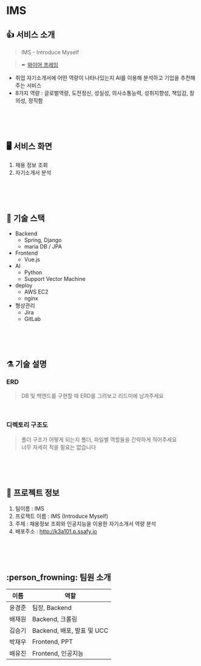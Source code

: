 # IMS

## 👍 서비스 소개

> IMS - Introduce Myself

> ✒ [와이어 프레임](https://www.figma.com/file/zoQts93Kz3p3g0QqfsKBF2/A101-%EC%99%80%EC%9D%B4%EC%96%B4%ED%94%84%EB%A0%88%EC%9E%84?node-id=0%3A1)

- 취업 자기소개서에 어떤 역량이 나타나있는지 AI를 이용해 분석하고 기업을 추천해주는 서비스
- 8가지 역량 : 글로벌역량, 도전정신, 성실성, 의사소통능력, 성취지향성, 책임감, 창의성, 정직함


<br>
<br>
<br>

## 🖥 서비스 화면

1. 채용 정보 조회
2. 자기소개서 분석



<br>
<br>
<br>


## 🔣 기술 스택

- Backend
    -  Spring, Django
    -  maria DB / JPA
- Frontend
    - Vue.js
- AI
    - Python
    - Support Vector Machine
- deploy
    - AWS EC2
    - nginx
- 형상관리
    - Jira
    - GitLab


<br>
<br>
<br>


## ⚗ 기술 설명

### ERD
> DB 및 백엔드를 구현할 때 ERD를 그려보고 리드미에 남겨주세요


<br>


### 디렉토리 구조도
> 폴더 구조가 어떻게 되는지 폴더, 파일별 역할들을 간략하게 적어주세요  
> 너무 자세히 적을 필요는 없습니다


<br>
<br>
<br>


## 📃 프로젝트 정보

1. 팀이름 : IMS
2. 프로젝트 이름 : IMS (Introduce Myself)
3. 주제 : 채용정보 조회와 인공지능을 이용한 자기소개서 역량 분석
4. 배포주소 : http://k3a101.p.ssafy.io


<br>
<br>
<br>


## **:person_frowning: 팀원 소개**


| 이름   | 역할                   |
| ------ | ---------------------- |
| 윤경준 | 팀장, Backend |
| 배재원 | Backend, 크롤링 |
| 김승기 | Backend, 배포, 발표 및 UCC |
| 박재우 | Frontend, PPT |
| 배유진 | Frontend, 인공지능 |
